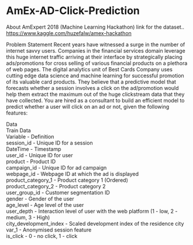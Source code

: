 # AmEx-AD-Click-Prediction <br>
About AmExpert 2018 (Machine Learning Hackathon)
link for the dataset.. <br>
https://www.kaggle.com/huzefalw/amex-hackathon

Problem Statement
Recent years have witnessed a surge in the number of internet savvy users. Companies in the financial services domain leverage this huge internet traffic arriving at their interface by strategically placing ads/promotions for cross selling of various financial products on a plethora of web pages. The digital analytics unit of Best Cards Company uses cutting edge data science and machine learning for successful promotion of its valuable card products. They believe that a predictive model that forecasts whether a session involves a click on the ad/promotion would help them extract the maximum out of the huge clickstream data that they have collected. You are hired as a consultant to build an efficient model to predict whether a user will click on an ad or not, given the following features:


Data<br>
Train Data<br>
Variable	- Definition<br>
session_id	- Unique ID for a session<br>
DateTime	- Timestamp<br>
user_id	- Unique ID for user<br>
product	- Product ID<br>
campaign_id	- Unique ID for ad campaign<br>
webpage_id	- Webpage ID at which the ad is displayed<br>
product_category_1	- Product category 1 (Ordered)<br>
product_category_2	- Product category 2<br>
user_group_id	- Customer segmentation ID<br>
gender	- Gender of the user<br>
age_level	- Age level of the user<br>
user_depth	- Interaction level of user with the web platform (1 - low, 2 - medium, 3 - High)<br>
city_development_index	- Scaled development index of the residence city<br>
var_1	- Anonymised session feature<br>
is_click	- 0 - no click, 1 - click<br>


